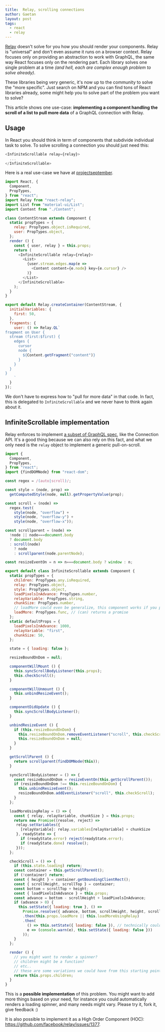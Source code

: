 ```yaml
---
title:  Relay, scrolling connections
author: Gaetan
layout: post
tags:
  - react
  - relay
---
```


[Relay]: https://github.com/facebook/relay
[Relay-spec]: https://facebook.github.io/relay/docs/graphql-relay-specification.html#content


[Relay][Relay] doesn't solve for you how you should render your components. Relay is "universal" and don't even assume it runs on a browser context. Relay focuses only on providing an abstraction to work with GraphQL, the same way React focuses only on the rendering part. Each library solves one single problem at a time *(and hell, each are complex enough problem to solve already)*.

These libraries being very generic, it's now up to the community to solve the "more specific". Just search on NPM and you can find tons of React libraries already, some might help you to solve part of the problem you want to solve?

This article shows one use-case: **implementing a component handling the scroll of a list to pull more data** of a GraphQL connection with Relay.

## Usage

In React you should think in term of components that subdivide individual task to solve. To solve scrolling a connection you should just need this:

```js
<InfiniteScrollable relay={relay}>
  ...
</InfiniteScrollable>
```

Here is a real use-case we have at [projectseptember](https://projectseptember.com).


```js
import React, {
  Component,
  PropTypes,
} from "react";
import Relay from "react-relay";
import List from "material-ui/List";
import Content from "./Content";

class ContentStream extends Component {
  static propTypes = {
    relay: PropTypes.object.isRequired,
    user: PropTypes.object,
  };
  render () {
    const { user, relay } = this.props;
    return (
      <InfiniteScrollable relay={relay}>
        <List>
          {user.stream.edges.map(e =>
            <Content content={e.node} key={e.cursor} />
          )}
        </List>
      </InfiniteScrollable>
    );
  }
}

export default Relay.createContainer(ContentStream, {
  initialVariables: {
    first: 50,
  },
  fragments: {
    user: () => Relay.QL`
fragment on User {
  stream (first:$first) {
    edges {
      cursor
      node {
        ${Content.getFragment("content")}
      }
    }
  }
}
    `
  }
});
```

We don't have to express how to "pull for more data" in that code. In fact, this is delegated to `InfiniteScrollable` and we never have to think again about it.


## InfiniteScrollable implementation

Relay enforces to implement [a subset of GraphQL spec](https://facebook.github.io/relay/docs/graphql-relay-specification.html#content), like the Connection API. It's a good thing because we can also rely on this fact, and what we only need is the `relay` object to implement a generic pull-on-scroll.


```js
import {
  Component,
  PropTypes,
} from "react";
import {findDOMNode} from "react-dom";

const regex = /(auto|scroll)/;

const style = (node, prop) =>
  getComputedStyle(node, null).getPropertyValue(prop);

const scroll = (node) =>
  regex.test(
    style(node, "overflow") +
    style(node, "overflow-y") +
    style(node, "overflow-x"));

const scrollparent = (node) =>
  !node || node===document.body
  ? document.body
  : scroll(node)
    ? node
    : scrollparent(node.parentNode);

const resizeEventOn = n => n===document.body ? window : n;

export default class InfiniteScrollable extends Component {
  static propTypes = {
    children: PropTypes.any.isRequired,
    relay: PropTypes.object,
    style: PropTypes.object,
    loadPixelsInAdvance: PropTypes.number,
    relayVariable: PropTypes.string,
    chunkSize: PropTypes.number,
    // loadMore could even be generalize, this component works if you provide loadMore instead of relay
    loadMore: PropTypes.func, // (can) returns a promise
  };
  static defaultProps = {
    loadPixelsInAdvance: 1000,
    relayVariable: "first",
    chunkSize: 50,
  };

  state = { loading: false };

  resizeBoundOnDom = null;

  componentWillMount () {
    this.syncScrollBodyListener(this.props);
    this.checkScroll();
  }

  componentWillUnmount () {
    this.unbindResizeEvent();
  }

  componentDidUpdate () {
    this.syncScrollBodyListener();
  }

  unbindResizeEvent () {
    if (this.resizeBoundOnDom) {
      this.resizeBoundOnDom.removeEventListener("scroll", this.checkScroll);
      this.resizeBoundOnDom = null;
    }
  }

  getScrollParent () {
    return scrollparent(findDOMNode(this));
  }

  syncScrollBodyListener = () => {
    const resizeBoundOnDom = resizeEventOn(this.getScrollParent());
    if (resizeBoundOnDom !== this.resizeBoundOnDom) {
      this.unbindResizeEvent();
      resizeBoundOnDom.addEventListener("scroll", this.checkScroll);
    }
  };

  loadMoreUsingRelay = () => {
    const { relay, relayVariable, chunkSize } = this.props;
    return new Promise((resolve, reject) =>
     relay.setVariables({
       [relayVariable]: relay.variables[relayVariable] + chunkSize
     }, readyState => {
       if (readyState.error) reject(readyState.error);
       if (readyState.done) resolve();
     }));
  };

  checkScroll = () => {
    if (this.state.loading) return;
    const container = this.getScrollParent();
    if (!container) return;
    const { height } = container.getBoundingClientRect();
    const { scrollHeight, scrollTop } = container;
    const bottom = scrollTop + height;
    const { loadPixelsInAdvance } = this.props;
    const advance = bottom - scrollHeight + loadPixelsInAdvance;
    if (advance > 0) {
      this.setState({ loading: true }, () =>
        Promise.resolve({ advance, bottom, scrollHeight, height, scrollTop, loadPixelsInAdvance })
        .then(this.props.loadMore || this.loadMoreUsingRelay)
        .then(
          () => this.setState({ loading: false }), // technically could recall checkScroll here. in second callback of setState. fork it, try it, adapt it !
          e => (console.warn(e), this.setState({ loading: false }))
        ));
    }
  };

  render () {
    // you might want to render a spinner?
    // children might be a function?
    // etc..
    // these are some variations we could have from this starting point
    return this.props.children;
  }
}
```


This is a **possible implementation** of this problem. You might want to add more things based on your need, for instance you could automatically renders a loading spinner, and many needs might vary. Please try it, fork it, give feedback :)

It is also possible to implement it as a High Order Component (HOC): https://github.com/facebook/relay/issues/1377.
